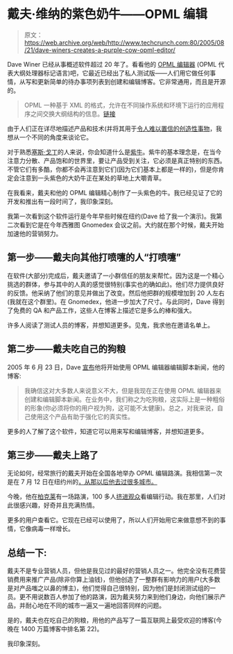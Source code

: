# 戴夫·维纳的紫色奶牛——OPML 编辑

> 原文：<https://web.archive.org/web/http://www.techcrunch.com:80/2005/08/21/dave-winers-creates-a-purple-cow-opml-editor/>

Dave Winer 已经从事概述软件超过 20 年了。看看他的 [OPML 编辑器](https://web.archive.org/web/20220421043502/http://www.opml.org/) (OPML 代表大纲处理器标记语言)吧，它最近已经出了私人测试版——人们用它做任何事情，从写和更新简单的待办事项列表到创建和编辑博客。它非常通用，而且是开源的。

> OPML 一种基于 XML 的格式，允许在不同操作系统和环境下运行的应用程序之间交换大纲结构的信息。[链接](https://web.archive.org/web/20220421043502/http://www.opml.org/about)

由于人们正在详尽地描述产品和技术(并将其用于[令人难以置信的创造性事物](https://web.archive.org/web/20220421043502/http://archive.scripting.com/search/default?q=opml+editor)，我想从一个不同的角度来谈论它。

对于熟悉[塞斯·戈丁](https://web.archive.org/web/20220421043502/http://sethgodin.typepad.com/)的人来说，你会知道什么是[紫牛](https://web.archive.org/web/20220421043502/http://www.amazon.com/exec/obidos/ASIN/159184021X/permissionmarket/002-1922935-6175214)。紫牛的基本理念是，在当今注意力分散、产品饱和的世界里，要让产品受到关注，它必须是真正特别的东西。不管它们有多酷，你都不会再注意到它们(因为它们基本上都是一样的)，但是你肯定会注意到一头紫色的大奶牛正在某处的草地上大嚼青草。

在我看来，戴夫和他的 OPML 编辑精心制作了一头紫色的牛。我已经见证了它的开发和推出有一段时间了，我印象深刻。

我第一次看到这个软件运行是今年早些时候在纽约(Dave 给了我一个演示)。我第二次看到它是在今年西雅图 Gnomedex 会议之前。大约就在那个时候，戴夫开始加速他的营销努力。

## 第一步——戴夫向其他打喷嚏的人“打喷嚏”

在软件(大部分)完成后，戴夫邀请了一小群信任的朋友来帮忙。因为这是一个精心挑选的群体，参与其中的人真的感觉很特别(事实也的确如此)。他们尽力提供良好的反馈。他采纳了他们的意见并做出了改变。然后他把群的规模增加到 20 人左右(我就在这个群里)。在 Gnomedex，他进一步加大了尺寸。与此同时，Dave 得到了免费的 QA 和产品工作，这些人在博客上描述它是多么的棒和强大。

许多人阅读了测试人员的博客，并想知道更多。见鬼，我求他在邀请名单上。

## 第二步——戴夫吃自己的狗粮

2005 年 6 月 23 日，Dave [宣布](https://web.archive.org/web/20220421043502/http://archive.scripting.com/2005/06/23#When:10:04:22PM)他将开始使用 OPML 编辑器编辑脚本新闻，他的博客:

> 我确信这对大多数人来说意义不大，但是我现在正在使用 OPML 编辑器来创建和编辑脚本新闻。在业务中，我们称之为吃狗粮，这实际上是一种粗俗的形象(你必须将你的用户视为狗，这可能不太健康)。总之，对我来说，自己使用这个产品有助于强化它的真实性。

更多的人了解了这个软件，知道它可以用来写和编辑博客，并想知道更多。

## 第三步——戴夫上路了

无论如何，经常旅行的戴夫开始在全国各地举办 OPML 编辑路演。我相信第一次是在 7 月 12 日在纽约州的[，从那以后他去过很多城市。](https://web.archive.org/web/20220421043502/http://archive.scripting.com/2005/07/01#When:2:42:41PM)

今晚，他在[柏克莱](https://web.archive.org/web/20220421043502/http://geeks.opml.org/2005/07/18#a149)有一场路演，100 多人[挤进观众](https://web.archive.org/web/20220421043502/http://radio.weblogs.com/0001011/2005/08/20.html#a10927)看编辑行动。我在那里，人们对此很感兴趣，好奇并且充满热情。

更多的用户查看它。它现在已经可以使用了，所以人们开始用它来做意想不到的事情，它像病毒一样增长。

## 总结一下:

戴夫不是专业营销人员，但他是我见过的最好的营销人员之一。他完全没有花费营销费用来推广产品(除非你算上油钱)，但他创造了一整群有影响力的用户(大多数是对产品嗤之以鼻的博主)，他们觉得自己很特别，因为他们是封闭测试组的一员。更不用说数百人参加了他的路演，因为戴夫努力来到他们身边，向他们展示产品，并耐心地在不同的城市一遍又一遍地回答同样的问题。

是的，戴夫也在吃自己的狗粮，用他的产品写了一篇互联网上最受欢迎的博客(今晚在 1400 万篇博客中排名第 22)。

我印象深刻。